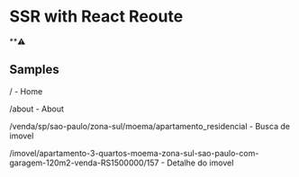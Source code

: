 # SSR with React Reoute

**:warning: 

## Samples

/ - Home

/about - About

/venda/sp/sao-paulo/zona-sul/moema/apartamento_residencial - Busca de imovel

/imovel/apartamento-3-quartos-moema-zona-sul-sao-paulo-com-garagem-120m2-venda-RS1500000/157 - Detalhe do imovel
